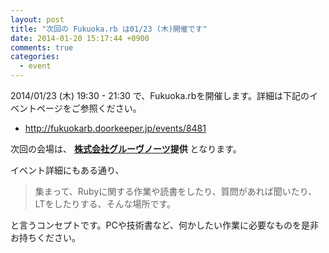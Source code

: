 ```yaml
---
layout: post
title: "次回の Fukuoka.rb は01/23 (木)開催です"
date: 2014-01-20 15:17:44 +0900
comments: true
categories: 
  - event
---
```


2014/01/23 (木) 19:30 - 21:30 で、Fukuoka.rbを開催します。詳細は下記のイベントページをご参照ください。

* http://fukuokarb.doorkeeper.jp/events/8481

次回の会場は、 **[株式会社グルーヴノーツ](http://www.groovenauts.jp/company/)提供** となります。

イベント詳細にもある通り、

> 集まって、Rubyに関する作業や読書をしたり、質問があれば聞いたり、LTをしたりする、そんな場所です。

と言うコンセプトです。PCや技術書など、何かしたい作業に必要なものを是非お持ちください。
